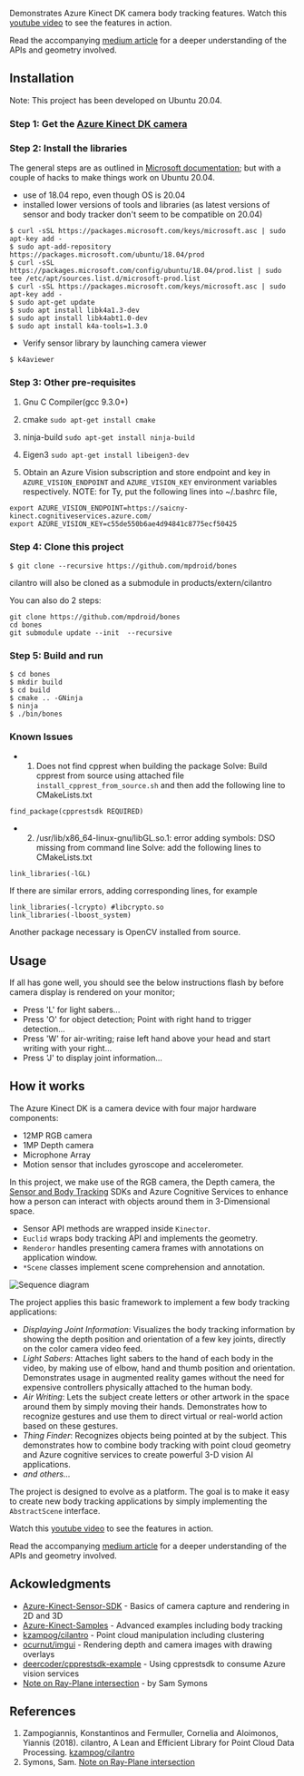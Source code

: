 Demonstrates Azure Kinect DK camera body tracking features.  Watch this [youtube video](https://www.youtube.com/watch?v=JbQFNzRO1x0) to see the features in action.

Read the accompanying [medium article](https://marvinpdroid.medium.com/thing-finding-with-kinect-dk-b50470044c56) for a deeper understanding of the APIs and geometry involved.

## Installation



Note: This project has been developed on Ubuntu 20.04.

### Step 1: Get the [Azure Kinect DK camera](https://www.microsoft.com/en-us/p/azure-kinect-dk/8pp5vxmd9nhq?rtc=1&activetab=pivot:overviewtab)

### Step 2: Install the libraries
The general steps are as outlined in [Microsoft documentation](https://docs.microsoft.com/en-us/azure/Kinect-dk/sensor-sdk-download); but with a couple of hacks to make things work on Ubuntu 20.04.
- use of 18.04 repo, even though OS is 20.04
- installed lower versions of tools and libraries (as latest versions of sensor and body tracker don't seem to be compatible on 20.04)
```
$ curl -sSL https://packages.microsoft.com/keys/microsoft.asc | sudo apt-key add -
$ sudo apt-add-repository https://packages.microsoft.com/ubuntu/18.04/prod
$ curl -sSL https://packages.microsoft.com/config/ubuntu/18.04/prod.list | sudo tee /etc/apt/sources.list.d/microsoft-prod.list
$ curl -sSL https://packages.microsoft.com/keys/microsoft.asc | sudo apt-key add -
$ sudo apt-get update
$ sudo apt install libk4a1.3-dev
$ sudo apt install libk4abt1.0-dev
$ sudo apt install k4a-tools=1.3.0

````
- Verify sensor library by launching camera viewer
````
$ k4aviewer
````

### Step 3: Other pre-requisites
1. Gnu C Compiler(gcc 9.3.0+)

2. cmake
````sudo apt-get install cmake````

2. ninja-build
````sudo apt-get install ninja-build````

3. Eigen3
````sudo apt-get install libeigen3-dev````

4. Obtain an Azure Vision subscription and store endpoint and key in `AZURE_VISION_ENDPOINT` and `AZURE_VISION_KEY` environment variables respectively.
NOTE: for Ty, put the following lines into ~/.bashrc file,
```
export AZURE_VISION_ENDPOINT=https://saicny-kinect.cognitiveservices.azure.com/
export AZURE_VISION_KEY=c55de550b6ae4d94841c8775ecf50425
```

### Step 4: Clone this project

```
$ git clone --recursive https://github.com/mpdroid/bones
```

cilantro will also be cloned as a submodule in products/extern/cilantro

You can also do 2 steps:
```
git clone https://github.com/mpdroid/bones
cd bones
git submodule update --init  --recursive
```

### Step 5: Build and run
````
$ cd bones
$ mkdir build
$ cd build
$ cmake .. -GNinja
$ ninja
$ ./bin/bones
````

### Known Issues
* 1. Does not find cpprest when building the package
Solve: Build cpprest from source using attached file `install_cpprest_from_source.sh` and then add the following line to CMakeLists.txt
```
find_package(cpprestsdk REQUIRED)
```

* 2. /usr/lib/x86_64-linux-gnu/libGL.so.1: error adding symbols: DSO missing from command line
Solve: add the following lines to CMakeLists.txt
```
link_libraries(-lGL)
```
If there are similar errors, adding corresponding lines, for example
```
link_libraries(-lcrypto) #libcrypto.so
link_libraries(-lboost_system)
```
Another package necessary is OpenCV installed from source.


## Usage
If all has gone well, you should see the below instructions flash by before camera display is rendered on your monitor;
- Press 'L' for light sabers...
- Press 'O' for object detection; Point with right hand to trigger detection...
- Press 'W' for air-writing; raise left hand above your head and start writing with your right...
- Press 'J' to display joint information...

## How it works
The Azure Kinect DK is a camera device with four major hardware components:
- 12MP RGB camera
- 1MP Depth camera
- Microphone Array
- Motion sensor that includes gyroscope and accelerometer.

In this project, we make use of the  RGB camera, the Depth camera, the [Sensor and Body Tracking](https://docs.microsoft.com/en-us/azure/Kinect-dk/)  SDKs and Azure Cognitive Services to enhance how a person can interact with objects around them in 3-Dimensional space.

- Sensor API methods are wrapped inside `Kinector`.
- `Euclid` wraps body tracking API and implements the geometry. 
- `Renderor` handles presenting camera frames with annotations on application  window.
- `*Scene` classes implement scene comprehension and annotation.

![Sequence diagram](sequence.png "Sequence diagram")

The project applies this basic framework to implement a few body tracking applications: 
- *Displaying Joint Information*: Visualizes the body tracking information by showing the depth position and orientation of a few key joints, directly on the color camera video feed. 
- *Light Sabers*: Attaches light sabers to the hand of each body in the video, by making use of elbow, hand and thumb position and orientation. Demonstrates usage in augmented reality games without the need for expensive controllers physically attached to the human body.
- *Air Writing*: Lets the subject create letters or other artwork in the space around them by simply moving their hands. Demonstrates how to recognize gestures and use them to direct virtual or real-world action based on these gestures.
- *Thing Finder*: Recognizes objects being pointed at by the subject. This demonstrates how to combine body tracking with point cloud geometry and Azure cognitive services to create powerful 3-D vision AI applications.
- *and others...*

The project is designed to evolve as a platform. The goal is to make it easy to create new body tracking applications by simply implementing the `AbstractScene` interface.


Watch this [youtube video](https://www.youtube.com/watch?v=JbQFNzRO1x0) to see the features in action.

Read the accompanying [medium article](https://marvinpdroid.medium.com/thing-finding-with-kinect-dk-b50470044c56) for a deeper understanding of the APIs and geometry involved.




## Ackowledgments
- [Azure-Kinect-Sensor-SDK](https://github.com/microsoft/Azure-Kinect-Sensor-SDK) - Basics of camera capture and rendering in 2D and 3D
- [Azure-Kinect-Samples](https://github.com/microsoft/Azure-Kinect-Samples) - Advanced examples including body tracking
- [kzampog/cilantro](https://github.com/kzampog/cilantro) - Point cloud manipulation including clustering
- [ocurnut/imgui](https://github.com/ocornut/imgui) - Rendering depth and camera images with drawing overlays
- [deercoder/cpprestsdk-example](https://github.com/deercoder/cpprestsdk-example) - Using cpprestsdk to consume Azure vision services
- [Note on Ray-Plane intersection](https://samsymons.com/blog/math-notes-ray-plane-intersection/)  - by Sam Symons

## References
1. Zampogiannis, Konstantinos and Fermuller, Cornelia and Aloimonos, Yiannis (2018). cilantro, A Lean and Efficient Library for Point Cloud Data Processing. [kzampog/cilantro](https://github.com/kzampog/cilantro)
2. Symons, Sam. [Note on Ray-Plane intersection](https://samsymons.com/blog/math-notes-ray-plane-intersection/)
